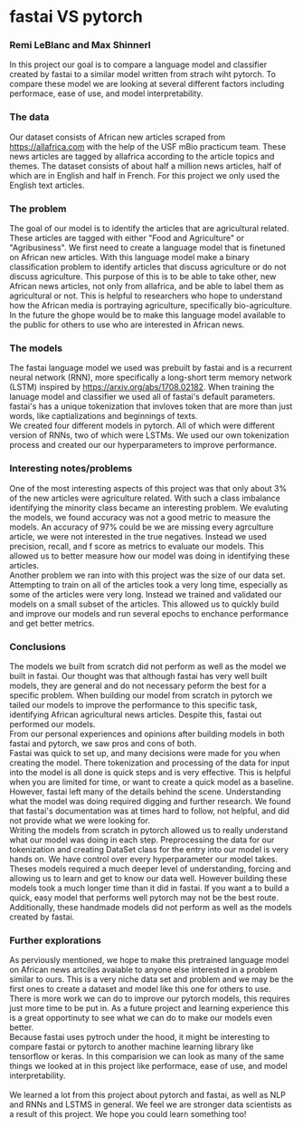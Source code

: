 # fastai VS pytorch
### Remi LeBlanc and Max Shinnerl

In this project our goal is to compare a language model and classifier created by fastai to a similar model written from strach wiht pytorch. To compare these model we are looking at several different factors including performace, ease of use, and model interpretability. 

### The data
Our dataset consists of African new articles scraped from https://allafrica.com with the help of the USF mBio practicum team. These news articles are tagged by allafrica according to the article topics and themes. The dataset consists of about half a million news articles, half of which are in English and half in French. For this project we only used the English text articles. 

### The problem
The goal of our model is to identify the articles that are agricultural related. These articles are tagged with either "Food and Agriculture" or "Agribusiness". We first need to create a language model that is finetuned on African new articles. With this language model make a binary classification problem to identify articles that discuss agriculture or do not discuss agriculture. This purpose of this is to be able to take other, new African news articles, not only from allafrica, and be able to label them as agricultural or not. This is helpful to researchers who hope to understand how the African media is portraying agriculture, specifically bio-agriculture. In the future the ghope would be to make this language model available to the public for others to use who are interested in African news.

### The models
The fastai language model we used was prebuilt by fastai and is a recurrent neural network (RNN), more specifically a long-short term memory network (LSTM) inspired by https://arxiv.org/abs/1708.02182. When training the lanuage model and classifier we used all of fastai's default parameters. fastai's has a unique tokenization that invloves token that are more than just words, like captializations and beginnings of texts. 
<br />
We created four different models in pytorch. All of which were different version of RNNs, two of which were LSTMs. We used our own tokenization process and created our our hyperparameters to improve performance. 

### Interesting notes/problems
One of the most interesting aspects of this project was that only about 3% of the new articles were agriculture related. With such a class imbalance identifying the minority class became an interesting problem. We evaluting the models, we found accuracy was not a good metric to measure the models. An accuracy of 97% could be we are missing every agrculture article, we were not interested in the true negatives. Instead we used precision, recall, and f score as metrics to evaluate our models. This allowed us to better measure how our model was doing in identifying these articles. 
<br />
Another problem we ran into with this project was the size of our data set. Attempting to train on all of the articles took a very long time, especially as some of the articles were very long. Instead we trained and validated our models on a small subset of the articles. This allowed us to quickly build and improve our models and run several epochs to enchance performance and get better metrics. 

### Conclusions
The models we built from scratch did not perform as well as the model we built in fastai. Our thought was that although fastai has very well built models, they are general and do not necessary peform the best for a specific problem. When building our model from scratch in pytorch we tailed our models to improve the performance to this specific task, identifying African agricultural news articles. Despite this, fastai out performed our models. 
<br />
From our personal experiences and opinions after building models in both fastai and pytorch, we saw pros and cons of both. 
<br />
Fastai was quick to set up, and many decisions were made for you when creating the model. There tokenization and processing of the data for input into the model is all done is quick steps and is very effective. This is helpful when you are limited for time, or want to create a quick model as a baseline. However, fastai left many of the details behind the scene. Understanding what the model was doing required digging and further research. We found that fastai's documentation was at times hard to follow, not helpful, and did not provide what we were looking for.
<br />
Writing the models from scratch in pytorch allowed us to really understand what our model was doing in each step. Preprocessing the data for our tokenization and creating DataSet class for the entry into our model is very hands on. We have control over every hyperparameter our model takes. Theses models required a much deeper level of understanding, forcing and allowing us to learn and get to know our data well. However building these models took a much longer time than it did in fastai. If you want a to build a quick, easy model that performs well pytorch may not be the best route. Additionally, these handmade models did not perform as well as the models created by fastai. 

### Further explorations
As perviously mentioned, we hope to make this pretrained language model on African news artciles avaiable to anyone else interested in a problem similar to ours. This is a very niche data set and problem and we may be the first ones to create a dataset and model like this one for others to use. 
There is more work we can do to improve our pytorch models, this requires just more time to be put in. As a future project and learning experience this is a great opportinuty to see what we can do to make our models even better.
<br />
Because fastai uses pytroch under the hood, it might be interesting to compare fastai or pytorch to another machine learning library like tensorflow or keras. In this comparision we can look as many of the same things we looked at in this project like performace, ease of use, and model interpretability. 
<br />
<br />
We learned a lot from this project about pytorch and fastai, as well as NLP and RNNs and LSTMS in general. We feel we are stronger data scientists as a result of this project. We hope you could learn something too!
